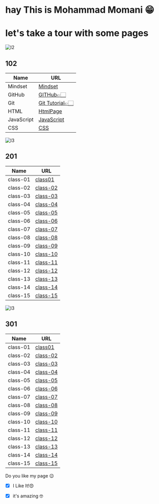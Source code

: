
# hay This is Mohammad Momani 😁


# let's take a tour with some pages


![I2](https://external-preview.redd.it/TtvvGviy25Kg_Z4SchFRUCdUGL8aukkM-vLPkV2qynU.png?auto=webp&s=66ba75dcc87d35738be1cb26ec1359029531ce21)

## 102

Name | URL
------------ | -------------
Mindset | [Mindset](https://m7madmomani.github.io/reading-notes/Mindset)
GitHub | [GITHub👉🏻](https://m7madmomani.github.io/reading-notes/repo)
Git | [Git Tutorial👉🏻](https://m7madmomani.github.io/reading-notes/RepoGitTutorial)
HTML | [HtmlPage](https://m7madmomani.github.io/reading-notes/HtmlPage)
JavaScript | [JavaScript](https://m7madmomani.github.io/reading-notes/JSfile)
CSS | [CSS](https://m7madmomani.github.io/reading-notes/CSS_note)


![I3](https://www.angelsnumbers.com/wp-content/uploads/2019/03/201.jpg)
## 201





Name | URL
------------ | -------------
class-01 | [class01](https://m7madmomani2.github.io/reading-notes2/class-01)
class-02 | [class-02](https://m7madmomani2.github.io/reading-notes2/class-02)
class-03 | [class-03](https://m7madmomani2.github.io/reading-notes2/class-03)
class-04 | [class-04](https://m7madmomani2.github.io/reading-notes2/class-04)
class-05 | [class-05](https://m7madmomani2.github.io/reading-notes2/class-05)
class-06 | [class-06](https://m7madmomani2.github.io/reading-notes2/class-06)
class-07 | [class-07](https://m7madmomani2.github.io/reading-notes2/class-07)
class-08 | [class-08](https://m7madmomani2.github.io/reading-notes2/class-08)
class-09 | [class-09](https://m7madmomani2.github.io/reading-notes2/class-09)
class-10 | [class-10](https://m7madmomani2.github.io/reading-notes2/class-10)
class-11 | [class-11](https://m7madmomani2.github.io/reading-notes2/class-11)
class-12 | [class-12](https://m7madmomani2.github.io/reading-notes2/class-12)
class-13 | [class-13](https://m7madmomani2.github.io/reading-notes2/class-13)
class-14 | [class-14](https://m7madmomani2.github.io/reading-notes2/class-14)
class-15 | [class-15](https://m7madmomani2.github.io/reading-notes2/class-15)



![I3](https://www.omdream.com/wp-content/uploads/301-redireccion.jpg)
## 301

Name | URL
------------ | -------------
class-01 | [class01]()
class-02 | [class-02]()
class-03 | [class-03]()
class-04 | [class-04]()
class-05 | [class-05]()
class-06 | [class-06]()
class-07 | [class-07]()
class-08 | [class-08]()
class-09 | [class-09]()
class-10 | [class-10]()
class-11 | [class-11]()
class-12 | [class-12]()
class-13 | [class-13]()
class-14 | [class-14]()
class-15 | [class-15]()



Do you like my page 😉
- [x] I Like It!😍
- [x] it's amazing 🤓


